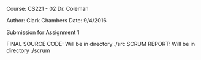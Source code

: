 Course: CS221 - 02 Dr. Coleman

Author: Clark Chambers
Date: 9/4/2016

Submission for Assignment 1

FINAL SOURCE CODE: Will be in directory ./src
SCRUM REPORT: Will be in directory ./scrum
